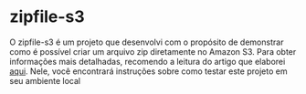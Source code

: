 # zipfile-s3

O zipfile-s3 é um projeto que desenvolvi com o propósito de demonstrar como é possível criar um arquivo zip diretamente no Amazon S3. Para obter informações mais detalhadas, recomendo a leitura do artigo que elaborei [aqui](https://dev.to/dcorrea777/compactar-arquivos-direto-no-s3-com-php-47k0). Nele, você encontrará instruções sobre como testar este projeto em seu ambiente local
